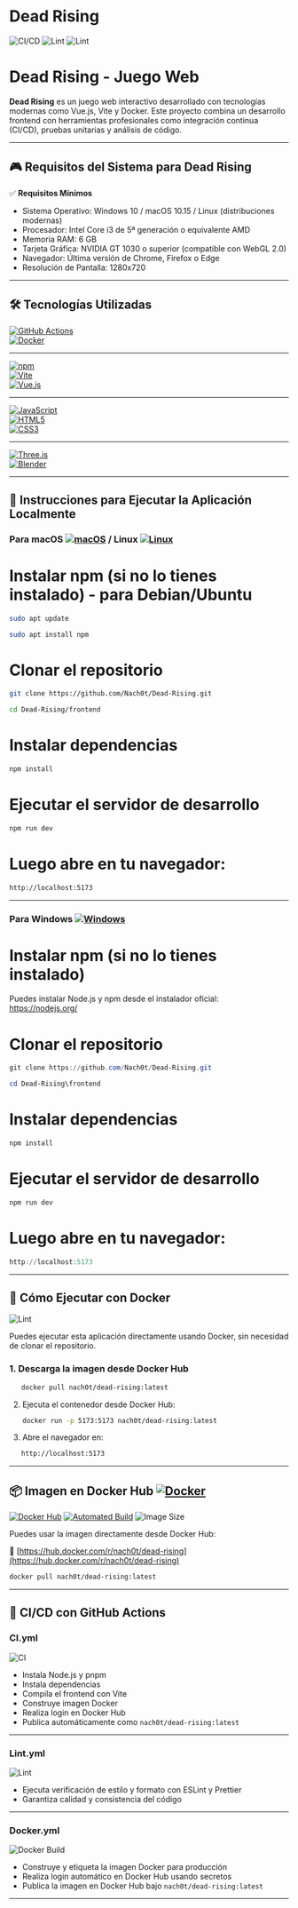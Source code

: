 # Dead Rising

![CI/CD](https://github.com/Nach0t/Dead-Rising/actions/workflows/CI.yml/badge.svg)
![Lint](https://github.com/Nach0t/Dead-Rising/actions/workflows/Lint.yml/badge.svg)
![Lint](https://github.com/Nach0t/Dead-Rising/actions/workflows/docker.yml/badge.svg)


# Dead Rising - Juego Web

**Dead Rising** es un juego web interactivo desarrollado con tecnologías modernas como Vue.js, Vite y Docker. Este proyecto combina un desarrollo frontend con herramientas profesionales como integración continua (CI/CD), pruebas unitarias y análisis de código.

---

## 🎮 Requisitos del Sistema para Dead Rising

✅ **Requisitos Mínimos**
- Sistema Operativo: Windows 10 / macOS 10.15 / Linux (distribuciones modernas)
- Procesador: Intel Core i3 de 5ª generación o equivalente AMD
- Memoria RAM: 6 GB
- Tarjeta Gráfica: NVIDIA GT 1030 o superior (compatible con WebGL 2.0)
- Navegador: Última versión de Chrome, Firefox o Edge
- Resolución de Pantalla: 1280x720

---

## 🛠 Tecnologías Utilizadas

[![GitHub Actions](https://img.shields.io/badge/GitHub%20Actions-2088FF?style=for-the-badge&logo=github-actions&logoColor=white)](https://github.com/features/actions)  
[![Docker](https://img.shields.io/badge/Docker-2496ED?style=for-the-badge&logo=docker&logoColor=white)](https://www.docker.com/)

---

[![npm](https://img.shields.io/badge/npm-CB0000?style=for-the-badge&logo=npm&logoColor=white)](https://www.npmjs.com/)  
[![Vite](https://img.shields.io/badge/Vite-646CFF?style=for-the-badge&logo=vite&logoColor=FFD62E)](https://vitejs.dev/)  
[![Vue.js](https://img.shields.io/badge/Vue.js-35495E?style=for-the-badge&logo=vue.js&logoColor=4FC08D)](https://vuejs.org/)

---

[![JavaScript](https://img.shields.io/badge/JavaScript-F7DF1E?style=for-the-badge&logo=javascript&logoColor=black)]()  
[![HTML5](https://img.shields.io/badge/HTML5-E34F26?style=for-the-badge&logo=html5&logoColor=white)]()  
[![CSS3](https://img.shields.io/badge/CSS3-1572B6?style=for-the-badge&logo=css3&logoColor=white)]()

---

[![Three.js](https://img.shields.io/badge/Three.js-000?style=for-the-badge&logo=threedotjs&logoColor=fff)](#)  
[![Blender](https://img.shields.io/badge/Blender-%23F5792A.svg?style=for-the-badge&logo=blender&logoColor=white)](#)

---

## 🚀 Instrucciones para Ejecutar la Aplicación Localmente

### Para macOS [![macOS](https://img.shields.io/badge/macOS-000000?logo=apple&logoColor=F0F0F0)](#)  / Linux [![Linux](https://img.shields.io/badge/Linux-FCC624?logo=linux&logoColor=black)](#)

# Instalar npm (si no lo tienes instalado) - para Debian/Ubuntu

```bash
sudo apt update
```

```bash
sudo apt install npm
```

# Clonar el repositorio

```bash
git clone https://github.com/Nach0t/Dead-Rising.git
```

```bash
cd Dead-Rising/frontend
```

# Instalar dependencias

```bash
npm install
```

# Ejecutar el servidor de desarrollo

```bash
npm run dev
```

# Luego abre en tu navegador:

```bash
http://localhost:5173
```

---

### Para Windows  [![Windows](https://custom-icon-badges.demolab.com/badge/Windows-0078D6?logo=windows11&logoColor=white)](#)

# Instalar npm (si no lo tienes instalado)

Puedes instalar Node.js y npm desde el instalador oficial:  
https://nodejs.org/

# Clonar el repositorio

```powershell
git clone https://github.com/Nach0t/Dead-Rising.git
```

```powershell
cd Dead-Rising\frontend
```

# Instalar dependencias

```powershell
npm install
```

# Ejecutar el servidor de desarrollo

```powershell
npm run dev
```

# Luego abre en tu navegador:

```powershell
http://localhost:5173
```

---



## 🐳 Cómo Ejecutar con Docker  
![Lint](https://github.com/Nach0t/Dead-Rising/actions/workflows/docker.yml/badge.svg)

Puedes ejecutar esta aplicación directamente usando Docker, sin necesidad de clonar el repositorio.

### 1. Descarga la imagen desde Docker Hub  
```bash
   docker pull nach0t/dead-rising:latest
   ```

2. Ejecuta el contenedor desde Docker Hub:

   ```bash
   docker run -p 5173:5173 nach0t/dead-rising:latest
   ```

3. Abre el navegador en:

```bash
   http://localhost:5173
```

---

## 📦 Imagen en Docker Hub [![Docker](https://img.shields.io/badge/Docker-2496ED?logo=docker&logoColor=fff)](#)

[![Docker Hub](https://img.shields.io/badge/Docker--Hub-nach0t%2Fdead--rising-blue?style=for-the-badge&logo=docker)](https://hub.docker.com/r/nach0t/dead-rising)
[![Automated Build](https://img.shields.io/docker/automated/nach0t/dead-rising?style=for-the-badge)](https://hub.docker.com/r/nach0t/dead-rising)
![Image Size](https://img.shields.io/docker/image-size/nach0t/dead-rising/latest?style=for-the-badge)

Puedes usar la imagen directamente desde Docker Hub:

🔗 [https://hub.docker.com/r/nach0t/dead-rising](https://hub.docker.com/r/nach0t/dead-rising)

```bash
docker pull nach0t/dead-rising:latest
```

---


## 🔄 CI/CD con GitHub Actions


### CI.yml

![CI](https://github.com/Nach0t/Dead-Rising/actions/workflows/CI.yml/badge.svg)

- Instala Node.js y pnpm
- Instala dependencias
- Compila el frontend con Vite
- Construye imagen Docker
- Realiza login en Docker Hub
- Publica automáticamente como `nach0t/dead-rising:latest`

---

### Lint.yml

![Lint](https://github.com/Nach0t/Dead-Rising/actions/workflows/Lint.yml/badge.svg)

- Ejecuta verificación de estilo y formato con ESLint y Prettier
- Garantiza calidad y consistencia del código

---

### Docker.yml

![Docker Build](https://github.com/Nach0t/Dead-Rising/actions/workflows/docker.yml/badge.svg)

- Construye y etiqueta la imagen Docker para producción
- Realiza login automático en Docker Hub usando secretos
- Publica la imagen en Docker Hub bajo `nach0t/dead-rising:latest`


---

